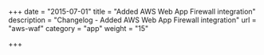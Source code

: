 +++
date = "2015-07-01"
title = "Added AWS Web App Firewall integration"
description = "Changelog - Added AWS Web App Firewall integration"
url = "aws-waf"
category = "app"
weight = "15"

+++
